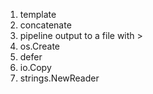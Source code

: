 1. template
1. concatenate
1. pipeline output to a file with > 
1. os.Create
1. defer
1. io.Copy
1. strings.NewReader